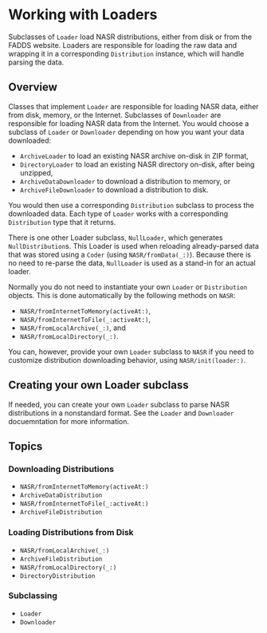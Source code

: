 # Working with Loaders

Subclasses of ``Loader`` load NASR distributions, either from disk or from the
FADDS website. Loaders are responsible for loading the raw data and wrapping it
in a corresponding ``Distribution`` instance, which will handle parsing the
data.

## Overview

Classes that implement ``Loader`` are responsible for loading NASR data, either
from disk, memory, or the Internet. Subclasses of ``Downloader`` are responsible
for loading NASR data from the Internet. You would choose a subclass of
``Loader`` or ``Downloader`` depending on how you want your data downloaded:

* ``ArchiveLoader`` to load an existing NASR archive on-disk in ZIP format,
* ``DirectoryLoader`` to load an existing NASR directory on-disk, after being
  unzipped,
* ``ArchiveDataDownloader`` to download a distribution to memory, or
* ``ArchiveFileDownloader`` to download a distribution to disk.

You would then use a corresponding ``Distribution`` subclass to process the
downloaded data. Each type of ``Loader`` works with a corresponding
``Distribution`` type that it returns.

There is one other Loader subclass, ``NullLoader``, which generates
``NullDistribution``s. This Loader is used when reloading already-parsed data
that was stored using a `Coder` (using ``NASR/fromData(_:)``). Because there is
no need to re-parse the data, ``NullLoader`` is used as a stand-in for an actual
loader.

Normally you do not need to instantiate your own ``Loader`` or ``Distribution``
objects. This is done automatically by the following methods on ``NASR``:

* ``NASR/fromInternetToMemory(activeAt:)``,
* ``NASR/fromInternetToFile(_:activeAt:)``,
* ``NASR/fromLocalArchive(_:)``, and
* ``NASR/fromLocalDirectory(_:)``.

You can, however, provide your own ``Loader`` subclass to ``NASR`` if you
need to customize distribution downloading behavior, using
``NASR/init(loader:)``.

## Creating your own Loader subclass

If needed, you can create your own ``Loader`` subclass to parse NASR
distributions in a nonstandard format. See the ``Loader`` and ``Downloader``
docuemntation for more information.

## Topics

### Downloading Distributions

- ``NASR/fromInternetToMemory(activeAt:)``
- ``ArchiveDataDistribution``
- ``NASR/fromInternetToFile(_:activeAt:)``
- ``ArchiveFileDistribution``

### Loading Distributions from Disk

- ``NASR/fromLocalArchive(_:)``
- ``ArchiveFileDistribution``
- ``NASR/fromLocalDirectory(_:)``
- ``DirectoryDistribution``

### Subclassing

- ``Loader``
- ``Downloader``

